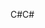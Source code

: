 <span data-ttu-id="99f09-101">C#</span><span class="sxs-lookup"><span data-stu-id="99f09-101">C#</span></span>